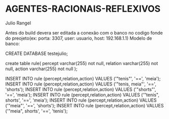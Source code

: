 # AGENTES-RACIONAIS-REFLEXIVOS

Julio Rangel

Antes do build devera ser editada a conexão com o banco no codigo fonde do preojeto(ex: porta: 3307, user: usuario, host: 192.168.1.1)
Modelo de banco:

CREATE DATABASE testejulio;

create table rule(
    percept varchar(255) not null,
    relation varchar(255) not null,
    action varchar(255) not null
);

INSERT INTO rule (percept,relation,action) VALUES ('"tenis"', '==', 'meia');
INSERT INTO rule (percept,relation,action) VALUES ('"tenis, meia"', '==', 'shorts');
INSERT INTO rule (percept,relation,action) VALUES ('"shorts"', '==', 'meia');
INSERT INTO rule (percept,relation,action) VALUES ('"tenis", shorts', '==', 'meia');
INSERT INTO rule (percept,relation,action) VALUES ('"meia"', '==', 'shorts');
INSERT INTO rule (percept,relation,action) VALUES ('"meia", shorts', '==', 'tenis');
